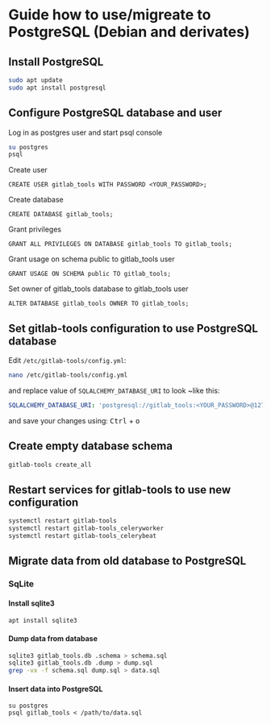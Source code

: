 # Guide how to use/migreate to PostgreSQL (Debian and derivates)

## Install PostgreSQL
```bash
sudo apt update
sudo apt install postgresql
```

## Configure PostgreSQL database and user

Log in as postgres user and start psql console

```bash
su postgres
psql
```

Create user

```psql
CREATE USER gitlab_tools WITH PASSWORD <YOUR_PASSWORD>;
```

Create database

```psql
CREATE DATABASE gitlab_tools;
```

Grant privileges

```psql
GRANT ALL PRIVILEGES ON DATABASE gitlab_tools TO gitlab_tools;
```

Grant usage on schema public to gitlab_tools user
```psql
GRANT USAGE ON SCHEMA public TO gitlab_tools;
```

Set owner of gitlab_tools database to gitlab_tools user

```psql
ALTER DATABASE gitlab_tools OWNER TO gitlab_tools;
```

## Set gitlab-tools configuration to use PostgreSQL database

Edit `/etc/gitlab-tools/config.yml`:

```bash
nano /etc/gitlab-tools/config.yml
```

 and replace value of `SQLALCHEMY_DATABASE_URI` to look ~like this:

```yml
SQLALCHEMY_DATABASE_URI: 'postgresql://gitlab_tools:<YOUR_PASSWORD>@127.0.0.1/gitlab_tools'
```
and save your changes using: <kbd>Ctrl</kbd> + <kbd>o</kbd>


## Create empty database schema

```bash
gitlab-tools create_all
```


## Restart services for gitlab-tools to use new configuration

```bash
systemctl restart gitlab-tools
systemctl restart gitlab-tools_celeryworker
systemctl restart gitlab-tools_celerybeat
```

## Migrate data from old database to PostgreSQL

### SqLite

#### Install sqlite3

```bash
apt install sqlite3
```

#### Dump data from database

```bash
sqlite3 gitlab_tools.db .schema > schema.sql
sqlite3 gitlab_tools.db .dump > dump.sql
grep -vx -f schema.sql dump.sql > data.sql
```

#### Insert data into PostgreSQL

```
su postgres
psql gitlab_tools < /path/to/data.sql
```







